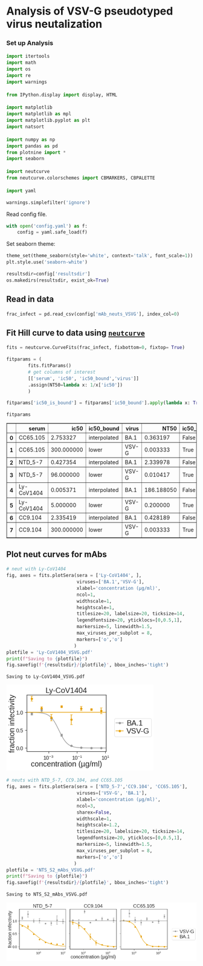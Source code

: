 # Analysis of VSV-G pseudotyped virus neutalization

### Set up Analysis


```python
import itertools
import math
import os
import re
import warnings

from IPython.display import display, HTML

import matplotlib
import matplotlib as mpl
import matplotlib.pyplot as plt
import natsort

import numpy as np
import pandas as pd
from plotnine import *
import seaborn

import neutcurve
from neutcurve.colorschemes import CBMARKERS, CBPALETTE

import yaml
```


```python
warnings.simplefilter('ignore')
```

Read config file.


```python
with open('config.yaml') as f:
    config = yaml.safe_load(f)
```

Set seaborn theme:


```python
theme_set(theme_seaborn(style='white', context='talk', font_scale=1))
plt.style.use('seaborn-white')
```


```python
resultsdir=config['resultsdir']
os.makedirs(resultsdir, exist_ok=True)
```

## Read in data


```python
frac_infect = pd.read_csv(config['mAb_neuts_VSVG'], index_col=0)
```

## Fit Hill curve to data using [`neutcurve`](https://jbloomlab.github.io/neutcurve/)


```python
fits = neutcurve.CurveFits(frac_infect, fixbottom=0, fixtop= True)
```


```python
fitparams = (
        fits.fitParams()
        # get columns of interest
        [['serum', 'ic50', 'ic50_bound','virus']]
        .assign(NT50=lambda x: 1/x['ic50'])        
        )
```


```python
fitparams['ic50_is_bound'] = fitparams['ic50_bound'].apply(lambda x: True if x!='interpolated' else False)
```


```python
fitparams
```




<div>
<style scoped>
    .dataframe tbody tr th:only-of-type {
        vertical-align: middle;
    }

    .dataframe tbody tr th {
        vertical-align: top;
    }

    .dataframe thead th {
        text-align: right;
    }
</style>
<table border="1" class="dataframe">
  <thead>
    <tr style="text-align: right;">
      <th></th>
      <th>serum</th>
      <th>ic50</th>
      <th>ic50_bound</th>
      <th>virus</th>
      <th>NT50</th>
      <th>ic50_is_bound</th>
    </tr>
  </thead>
  <tbody>
    <tr>
      <th>0</th>
      <td>CC65.105</td>
      <td>2.753327</td>
      <td>interpolated</td>
      <td>BA.1</td>
      <td>0.363197</td>
      <td>False</td>
    </tr>
    <tr>
      <th>1</th>
      <td>CC65.105</td>
      <td>300.000000</td>
      <td>lower</td>
      <td>VSV-G</td>
      <td>0.003333</td>
      <td>True</td>
    </tr>
    <tr>
      <th>2</th>
      <td>NTD_5-7</td>
      <td>0.427354</td>
      <td>interpolated</td>
      <td>BA.1</td>
      <td>2.339978</td>
      <td>False</td>
    </tr>
    <tr>
      <th>3</th>
      <td>NTD_5-7</td>
      <td>96.000000</td>
      <td>lower</td>
      <td>VSV-G</td>
      <td>0.010417</td>
      <td>True</td>
    </tr>
    <tr>
      <th>4</th>
      <td>Ly-CoV1404</td>
      <td>0.005371</td>
      <td>interpolated</td>
      <td>BA.1</td>
      <td>186.188050</td>
      <td>False</td>
    </tr>
    <tr>
      <th>5</th>
      <td>Ly-CoV1404</td>
      <td>5.000000</td>
      <td>lower</td>
      <td>VSV-G</td>
      <td>0.200000</td>
      <td>True</td>
    </tr>
    <tr>
      <th>6</th>
      <td>CC9.104</td>
      <td>2.335419</td>
      <td>interpolated</td>
      <td>BA.1</td>
      <td>0.428189</td>
      <td>False</td>
    </tr>
    <tr>
      <th>7</th>
      <td>CC9.104</td>
      <td>300.000000</td>
      <td>lower</td>
      <td>VSV-G</td>
      <td>0.003333</td>
      <td>True</td>
    </tr>
  </tbody>
</table>
</div>



## Plot neut curves for mAbs


```python
# neut with Ly-CoV1404
fig, axes = fits.plotSera(sera = ['Ly-CoV1404', ],
                          viruses=['BA.1','VSV-G'],
                          xlabel='concentration (µg/ml)',
                          ncol=1,
                          widthscale=1,
                          heightscale=1,
                          titlesize=20, labelsize=20, ticksize=14,
                          legendfontsize=20, yticklocs=[0,0.5,1],
                          markersize=5, linewidth=1.5,
                          max_viruses_per_subplot = 8,
                          markers=['o','o']
                         )
plotfile = 'Ly-CoV1404_VSVG.pdf'
print(f"Saving to {plotfile}")
fig.savefig(f'{resultsdir}/{plotfile}', bbox_inches='tight')
```

    Saving to Ly-CoV1404_VSVG.pdf



    
![png](VSVG_neutralization_files/VSVG_neutralization_17_1.png)
    



```python
# neuts with NTD_5-7, CC9.104, and CC65.105
fig, axes = fits.plotSera(sera = ['NTD_5-7','CC9.104', 'CC65.105'],
                          viruses=['VSV-G', 'BA.1'],
                          xlabel='concentration (µg/ml)',
                          ncol=3,
                          sharex=False,
                          widthscale=1,
                          heightscale=1.2,
                          titlesize=20, labelsize=20, ticksize=14,
                          legendfontsize=20, yticklocs=[0,0.5,1],
                          markersize=5, linewidth=1.5,
                          max_viruses_per_subplot = 8,
                          markers=['o','o']
                         )
plotfile = 'NTS_S2_mAbs_VSVG.pdf'
print(f"Saving to {plotfile}")
fig.savefig(f'{resultsdir}/{plotfile}', bbox_inches='tight')
```

    Saving to NTS_S2_mAbs_VSVG.pdf



    
![png](VSVG_neutralization_files/VSVG_neutralization_18_1.png)
    



```python

```
